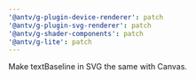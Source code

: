 ```yaml
---
'@antv/g-plugin-device-renderer': patch
'@antv/g-plugin-svg-renderer': patch
'@antv/g-shader-components': patch
'@antv/g-lite': patch
---
```


Make textBaseline in SVG the same with Canvas.
